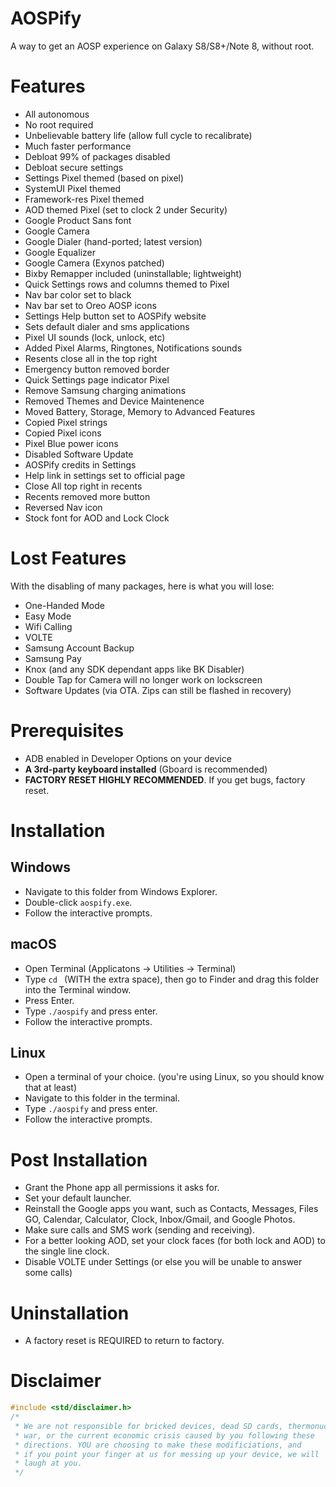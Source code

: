 # AOSPify
A way to get an AOSP experience on Galaxy S8/S8+/Note 8, without root.

# Features
- All autonomous
- No root required
- Unbelievable battery life (allow full cycle to recalibrate)
- Much faster performance
- Debloat 99% of packages disabled
- Debloat secure settings
- Settings Pixel themed (based on pixel)
- SystemUI Pixel themed
- Framework-res Pixel themed
- AOD themed Pixel (set to clock 2 under Security)
- Google Product Sans font
- Google Camera
- Google Dialer (hand-ported; latest version)
- Google Equalizer
- Google Camera (Exynos patched)
- Bixby Remapper included (uninstallable; lightweight)
- Quick Settings rows and columns themed to Pixel
- Nav bar color set to black
- Nav bar set to Oreo AOSP icons
- Settings Help button set to AOSPify website
- Sets default dialer and sms applications
- Pixel UI sounds (lock, unlock, etc)
- Added Pixel Alarms, Ringtones, Notifications sounds
- Resents close all in the top right
- Emergency button removed border
- Quick Settings page indicator Pixel
- Remove Samsung charging animations
- Removed Themes and Device Maintenence
- Moved Battery, Storage, Memory to Advanced Features
- Copied Pixel strings
- Copied Pixel icons
- Pixel Blue power icons
- Disabled Software Update
- AOSPify credits in Settings
- Help link in settings set to official page
- Close All top right in recents
- Recents removed more button
- Reversed Nav icon
- Stock font for AOD and Lock Clock

# Lost Features
With the disabling of many packages, here is what you will lose:
- One-Handed Mode
- Easy Mode
- Wifi Calling
- VOLTE
- Samsung Account Backup
- Samsung Pay
- Knox (and any SDK dependant apps like BK Disabler)
- Double Tap for Camera will no longer work on lockscreen
- Software Updates (via OTA. Zips can still be flashed in recovery)

# Prerequisites
- ADB enabled in Developer Options on your device
- **A 3rd-party keyboard installed** (Gboard is recommended)
- **FACTORY RESET HIGHLY RECOMMENDED**. If you get bugs, factory reset.

# Installation
## Windows
- Navigate to this folder from Windows Explorer.
- Double-click `aospify.exe`.
- Follow the interactive prompts.

## macOS
- Open Terminal (Applicatons -> Utilities -> Terminal)
- Type `cd ` (WITH the extra space), then go to Finder and drag this folder into the Terminal window.
- Press Enter.
- Type `./aospify` and press enter.
- Follow the interactive prompts.

## Linux
- Open a terminal of your choice. (you're using Linux, so you should know that at least)
- Navigate to this folder in the terminal.
- Type `./aospify` and press enter.
- Follow the interactive prompts.

# Post Installation
- Grant the Phone app all permissions it asks for.
- Set your default launcher.
- Reinstall the Google apps you want, such as Contacts, Messages, Files GO, Calendar, Calculator, Clock, Inbox/Gmail, and Google Photos.
- Make sure calls and SMS work (sending and receiving).
- For a better looking AOD, set your clock faces (for both lock and AOD) to the single line clock.
- Disable VOLTE under Settings (or else you will be unable to answer some calls)
 
# Uninstallation
- A factory reset is REQUIRED to return to factory.
 
# Disclaimer
```cpp
#include <std/disclaimer.h>
/*
 * We are not responsible for bricked devices, dead SD cards, thermonuclear
 * war, or the current economic crisis caused by you following these
 * directions. YOU are choosing to make these modificiations, and
 * if you point your finger at us for messing up your device, we will
 * laugh at you.
 */
```
